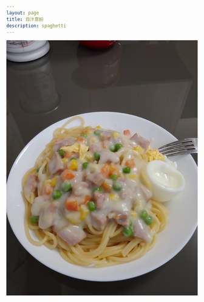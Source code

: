 ```yaml
---
layout: page
title: 白汁意紛
description: spaghetti
---
```



![dish_spaghetti](../assets/images/dish_spaghetti.jpg)
